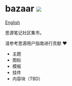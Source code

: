 # bazaar <a title="Hits" target="_blank" href="https://github.com/siyuan-note/bazaar"><img src="https://hits.b3log.org/siyuan-note/bazaar.svg"></a>

[English](https://github.com/siyuan-note/bazaar/blob/main/README_en_US.md)

思源笔记社区集市。

请参考思源用户指南进行贡献 :heart:

* 主题
* 图标
* 模板
* 挂件
* 内容块（TBD）
